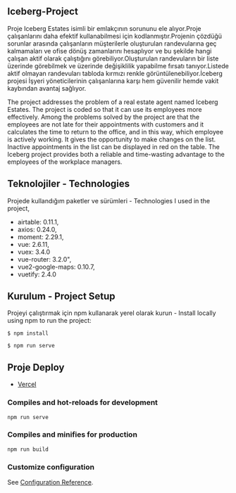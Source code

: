 ## Iceberg-Project
Proje Iceberg Estates isimli bir emlakçının sorununu ele alıyor.Proje çalışanlarını daha efektif kullanabilmesi için kodlanmıştır.Projenin çözdüğü sorunlar arasında çalışanların müşterilerle oluşturulan randevularına geç kalmamaları ve ofise dönüş zamanlarını hesaplıyor ve bu şekilde hangi çalışan aktif olarak çalıştığını görebiliyor.Oluşturulan randevuların bir liste üzerinde görebilmek ve üzerinde değişiklilik yapabilme fırsatı tanıyor.Listede aktif olmayan randevuları tabloda kırmızı renkle görüntülenebiliyor.İceberg projesi İşyeri yöneticilerinin çalışanlarına karşı hem güvenilir hemde vakit kaybından avantaj sağlıyor.

The project addresses the problem of a real estate agent named Iceberg Estates. The project is coded so that it can use its employees more effectively. Among the problems solved by the project are that the employees are not late for their appointments with customers and it calculates the time to return to the office, and in this way, which employee is actively working. It gives the opportunity to make changes on the list. Inactive appointments in the list can be displayed in red on the table. The Iceberg project provides both a reliable and time-wasting advantage to the employees of the workplace managers.

## Teknolojiler - Technologies

Projede kullandığım paketler ve sürümleri - Technologies I used in the project,
* airtable: 0.11.1,
* axios: 0.24.0,
* moment: 2.29.1,
* vue: 2.6.11,
* vuex: 3.4.0
* vue-router: 3.2.0",
* vue2-google-maps: 0.10.7,
* vuetify: 2.4.0
	
## Kurulum - Project Setup

Projeyi çalıştırmak için npm kullanarak yerel olarak kurun - Install locally using npm to run the project:

```  
$ npm install  

$ npm run serve 
```
## Proje Deploy
* <a href="https://iceberg-project.vercel.app"> Vercel </a>


### Compiles and hot-reloads for development
```
npm run serve
```

### Compiles and minifies for production
```
npm run build
```

### Customize configuration
See [Configuration Reference](https://cli.vuejs.org/config/).
